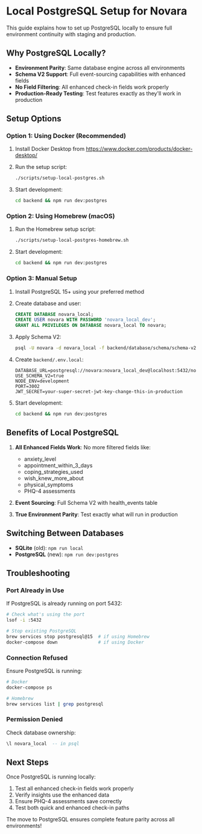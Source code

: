 # Local PostgreSQL Setup for Novara

This guide explains how to set up PostgreSQL locally to ensure full environment continuity with staging and production.

## Why PostgreSQL Locally?

- **Environment Parity**: Same database engine across all environments
- **Schema V2 Support**: Full event-sourcing capabilities with enhanced fields
- **No Field Filtering**: All enhanced check-in fields work properly
- **Production-Ready Testing**: Test features exactly as they'll work in production

## Setup Options

### Option 1: Using Docker (Recommended)

1. Install Docker Desktop from https://www.docker.com/products/docker-desktop/

2. Run the setup script:
   ```bash
   ./scripts/setup-local-postgres.sh
   ```

3. Start development:
   ```bash
   cd backend && npm run dev:postgres
   ```

### Option 2: Using Homebrew (macOS)

1. Run the Homebrew setup script:
   ```bash
   ./scripts/setup-local-postgres-homebrew.sh
   ```

2. Start development:
   ```bash
   cd backend && npm run dev:postgres
   ```

### Option 3: Manual Setup

1. Install PostgreSQL 15+ using your preferred method

2. Create database and user:
   ```sql
   CREATE DATABASE novara_local;
   CREATE USER novara WITH PASSWORD 'novara_local_dev';
   GRANT ALL PRIVILEGES ON DATABASE novara_local TO novara;
   ```

3. Apply Schema V2:
   ```bash
   psql -U novara -d novara_local -f backend/database/schema/schema-v2.sql
   ```

4. Create `backend/.env.local`:
   ```env
   DATABASE_URL=postgresql://novara:novara_local_dev@localhost:5432/novara_local
   USE_SCHEMA_V2=true
   NODE_ENV=development
   PORT=3002
   JWT_SECRET=your-super-secret-jwt-key-change-this-in-production
   ```

5. Start development:
   ```bash
   cd backend && npm run dev:postgres
   ```

## Benefits of Local PostgreSQL

1. **All Enhanced Fields Work**: No more filtered fields like:
   - anxiety_level
   - appointment_within_3_days
   - coping_strategies_used
   - wish_knew_more_about
   - physical_symptoms
   - PHQ-4 assessments

2. **Event Sourcing**: Full Schema V2 with health_events table

3. **True Environment Parity**: Test exactly what will run in production

## Switching Between Databases

- **SQLite** (old): `npm run local`
- **PostgreSQL** (new): `npm run dev:postgres`

## Troubleshooting

### Port Already in Use
If PostgreSQL is already running on port 5432:
```bash
# Check what's using the port
lsof -i :5432

# Stop existing PostgreSQL
brew services stop postgresql@15  # if using Homebrew
docker-compose down               # if using Docker
```

### Connection Refused
Ensure PostgreSQL is running:
```bash
# Docker
docker-compose ps

# Homebrew
brew services list | grep postgresql
```

### Permission Denied
Check database ownership:
```sql
\l novara_local  -- in psql
```

## Next Steps

Once PostgreSQL is running locally:

1. Test all enhanced check-in fields work properly
2. Verify insights use the enhanced data
3. Ensure PHQ-4 assessments save correctly
4. Test both quick and enhanced check-in paths

The move to PostgreSQL ensures complete feature parity across all environments!